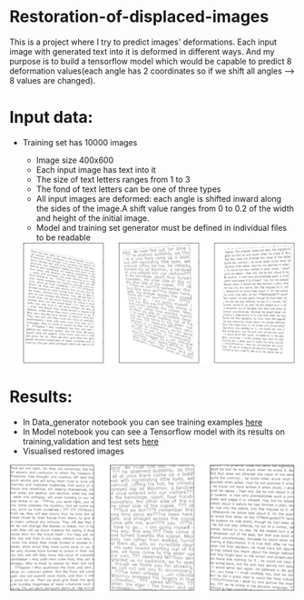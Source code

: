 # Restoration-of-displaced-images

   This is a project where I try to predict images' deformations. Each input image with 
   generated text into it is deformed in different ways. And my purpose is to build a tensorflow
   model which would be capable to predict 8 deformation values(each angle has 2 coordinates so
   if we shift all angles --> 8 values are changed).
# Input data:

* Training set has 10000 images
  * Image size 400x600
  * Each input image has text into it
  * The size of text letters ranges from 1 to 3
  * The fond of text letters can be one of three types
  * All input images are deformed: each angle is shifted inward along the sides of the image.A shift value ranges from 0 to 0.2 of the width and height of the initial image.
  * Model and training set generator must be defined in individual files to be readable

  
  <img src="Initial.png" width="900px">
  
# Results:

  * In Data_generator notebook you can see training examples [here](https://github.com/NevzaimnayaLove/images_shear/blob/master/Data_generator.ipynb)
 * In Model notebook you can see a Tensorflow model with its results on training,validation and test sets [here](https://github.com/NevzaimnayaLove/images_shear/blob/master/Model.ipynb)
 * Visualised restored images
 
  <img src="Restored.png" width="900px">
  
